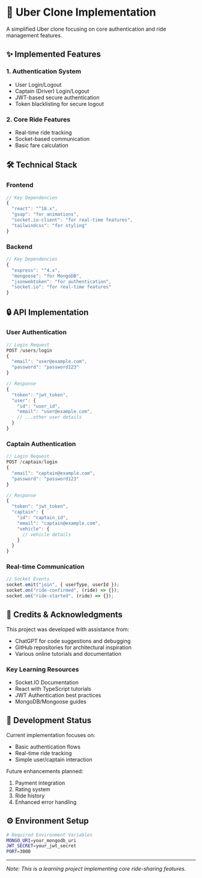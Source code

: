 # 🚗 Uber Clone Implementation

A simplified Uber clone focusing on core authentication and ride management features.

## ✨ Implemented Features

### 1. Authentication System
- User Login/Logout
- Captain (Driver) Login/Logout
- JWT-based secure authentication
- Token blacklisting for secure logout

### 2. Core Ride Features
- Real-time ride tracking
- Socket-based communication
- Basic fare calculation

## 🛠️ Technical Stack

### Frontend
```javascript
// Key Dependencies
{
  "react": "^18.x",
  "gsap": "for animations",
  "socket.io-client": "for real-time features",
  "tailwindcss": "for styling"
}
```

### Backend
```javascript
// Key Dependencies
{
  "express": "^4.x",
  "mongoose": "for MongoDB",
  "jsonwebtoken": "for authentication",
  "socket.io": "for real-time features"
}
```

## 🔒 API Implementation

### User Authentication
```javascript
// Login Request
POST /users/login
{
  "email": "user@example.com",
  "password": "password123"
}

// Response
{
  "token": "jwt_token",
  "user": {
    "id": "user_id",
    "email": "user@example.com",
    // ...other user details
  }
}
```

### Captain Authentication
```javascript
// Login Request
POST /captain/login
{
  "email": "captain@example.com",
  "password": "password123"
}

// Response
{
  "token": "jwt_token",
  "captain": {
    "id": "captain_id",
    "email": "captain@example.com",
    "vehicle": {
      // vehicle details
    }
  }
}
```

### Real-time Communication
```javascript
// Socket Events
socket.emit("join", { userType, userId });
socket.on("ride-confirmed", (ride) => {});
socket.on("ride-started", (ride) => {});
```

## 🙏 Credits & Acknowledgments

This project was developed with assistance from:
- ChatGPT for code suggestions and debugging
- GitHub repositories for architectural inspiration
- Various online tutorials and documentation

### Key Learning Resources
- Socket.IO Documentation
- React with TypeScript tutorials
- JWT Authentication best practices
- MongoDB/Mongoose guides

## 🚧 Development Status

Current implementation focuses on:
- Basic authentication flows
- Real-time ride tracking
- Simple user/captain interaction

Future enhancements planned:
1. Payment integration
2. Rating system
3. Ride history
4. Enhanced error handling

## ⚙️ Environment Setup
```bash
# Required Environment Variables
MONGO_URI=your_mongodb_uri
JWT_SECRET=your_jwt_secret
PORT=3000
```

---

*Note: This is a learning project implementing core ride-sharing features.*
